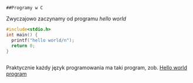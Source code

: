     ##Programy w C

Zwyczajowo zaczynamy od programu *hello world*

```c
#include<stdio.h>
int main() {
  printf("hello world/n");
  return 0;
}
  
```

Praktycznie każdy język programowania ma taki program,
zob. [Hello world program][1]

[1]:http://en.wikipedia.org/wiki/Hello_world_program
